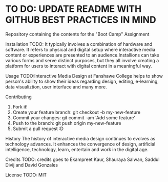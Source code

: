 
# TO DO: UPDATE README WITH GITHUB BEST PRACTICES IN MIND
 Repository containing the contents for the "Boot Camp" Assignment

Installation
TODO: It typically involves a combination of hardware and software. It refers to physical and digital setup where interactive media content or experiences are presented to an audience.Installions can take various forms and serve distinct purposes, but they all involve creating a platform for users to interact with digital content in a meaningful way.

Usage
TODO:Interactive Media Design at Fanshawe College helps to show person's ability to show their ideas regarding design, editing, e-learning, data visualiztion, user interface and many more.

Contributing
1. Fork it!
2. Create your feature branch: git checkout -b my-new-feature
3. Commit your changes: git commit -am 'Add some feature'
4. Push to the branch: git push origin my-new-feature
5. Submit a pull request :D

History
The history of interactive media design continues to evolves as technology advances. It enhances the convergence of design, artificial intelligence, technology, learn, entertain and work in the digital age.

Credits
TODO: credits goes to Ekampreet Kaur, Shauraya Salwan, Saddul Divij and David Gonzales

License
TODO: MIT




